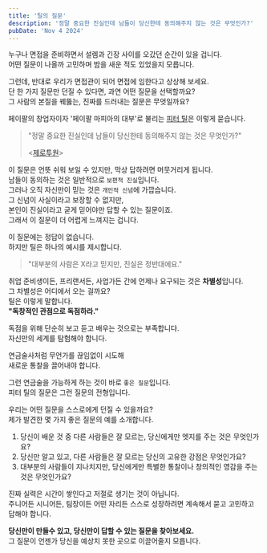```yaml
---
title: '틸의 질문'
description: '정말 중요한 진실인데 남들이 당신한테 동의해주지 않는 것은 무엇인가?'
pubDate: 'Nov 4 2024'
---
```


누구나 면접을 준비하면서 설렘과 긴장 사이를 오갔던 순간이 있을 겁니다.  
어떤 질문이 나올까 고민하며 밤을 새운 적도 있었을지 모릅니다.

그런데, 반대로 우리가 면접관이 되어 면접에 임한다고 상상해 보세요.  
단 한 가지 질문만 던질 수 있다면, 과연 어떤 질문을 선택할까요?  
그 사람의 본질을 꿰뚫는, 진짜를 드러내는 질문은 무엇일까요?

페이팔의 창업자이자 '페이팔 마피아의 대부'로 불리는 [피터 틸](https://namu.wiki/w/%ED%94%BC%ED%84%B0%20%ED%8B%B8)은 이렇게 묻습니다.

> "정말 중요한 진실인데 남들이 당신한테 동의해주지 않는 것은 무엇인가?"
>
> <[제로투원](https://product.kyobobook.co.kr/detail/S000000695410)>

이 질문은 언뜻 쉬워 보일 수 있지만, 막상 답하려면 머뭇거리게 됩니다.  
남들이 동의하는 것은 일반적으로 `보편적 진실`입니다.  
그러나 오직 자신만이 믿는 것은 `개인적 신념`에 가깝습니다.  
그 신념이 사실이라고 보장할 수 없지만,  
본인이 진실이라고 굳게 믿어야만 답할 수 있는 질문이죠.  
그래서 이 질문이 더 어렵게 느껴지는 겁니다.

이 질문에는 정답이 없습니다.  
하지만 틸은 하나의 예시를 제시합니다.

> "대부분의 사람은 X라고 믿지만, 진실은 정반대에요."

취업 준비생이든, 프리랜서든, 사업가든 간에 언제나 요구되는 것은 **차별성**입니다.  
그 차별성은 어디에서 오는 걸까요?  
틸은 이렇게 말합니다.  
**"독창적인 관점으로 독점하라."**

독점을 위해 단순히 보고 듣고 배우는 것으로는 부족합니다.  
자신만의 세계를 탐험해야 합니다.

연금술사처럼 무언가를 끊임없이 시도해  
새로운 통찰을 끌어내야 합니다.

그런 연금술을 가능하게 하는 것이 바로 `좋은 질문`입니다.  
피터 틸의 질문은 그런 질문의 전형입니다.

우리는 어떤 질문을 스스로에게 던질 수 있을까요?  
제가 발견한 몇 가지 좋은 질문의 예를 소개합니다.

1. 당신이 배운 것 중 다른 사람들은 잘 모르는, 당신에게만 엣지를 주는 것은 무엇인가요?
2. 당신만 알고 있고, 다른 사람들은 잘 모르는 당신의 고유한 강점은 무엇인가요?
3. 대부분의 사람들이 지나치지만, 당신에게만 특별한 통찰이나 창의적인 영감을 주는 것은 무엇인가요?

진짜 실력은 시간이 쌓인다고 저절로 생기는 것이 아닙니다.  
주니어든 시니어든, 팀장이든 어떤 자리든 스스로 성장하려면 계속해서 묻고 고민하고 답해야 합니다.

**당신만이 만들수 있고, 당신만이 답할 수 있는 질문을 찾아보세요.**  
그 질문이 언젠가 당신을 예상치 못한 곳으로 이끌어줄지 모릅니다.

